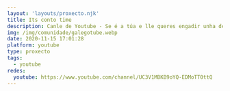```yaml
---
layout: 'layouts/proxecto.njk'
title: Its conto time
description: Canle de Youtube - Se é a túa e lle queres engadir unha descripción e etiquetas, ponte en contacto con nós.
img: /img/comunidade/galegotube.webp
date: 2020-11-15 17:01:28
platform: youtube
type: proxecto
tags:
  - youtube
redes:
  youtube: https://www.youtube.com/channel/UC3V1MBKB9oYQ-EDMoTT0ttQ
---
```


